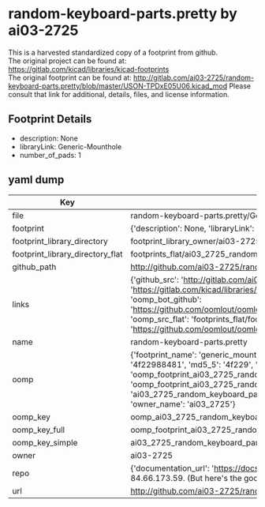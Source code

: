 # random-keyboard-parts.pretty by ai03-2725  
This is a harvested standardized copy of a footprint from github.  
The original project can be found at:  
https://gitlab.com/kicad/libraries/kicad-footprints  
The original footprint can be found at:
http://gitlab.com/ai03-2725/random-keyboard-parts.pretty/blob/master/USON-TPDxE05U06.kicad_mod
Please consult that link for additional, details, files, and license information.  
## Footprint Details
* description: None  
* libraryLink: Generic-Mounthole  
* number_of_pads: 1  
## yaml dump  
| Key | Value |  
| --- | --- |  
| file | random-keyboard-parts.pretty/Generic-Mounthole.kicad_mod |  
| footprint | {'description': None, 'libraryLink': 'Generic-Mounthole', 'number_of_pads': 1} |  
| footprint_library_directory | footprint_library_owner/ai03-2725_random-keyboard-parts.pretty |  
| footprint_library_directory_flat | footprints_flat/ai03_2725_random_keyboard_parts_generic_mounthole/working |  
| github_path | http://github.com/ai03-2725/random-keyboard-parts.pretty/blob/master/Generic-Mounthole.kicad_mod |  
| links | {'github_src': 'http://gitlab.com/ai03-2725/random-keyboard-parts.pretty/blob/master/USON-TPDxE05U06.kicad_mod', 'github_src_repo': 'https://gitlab.com/kicad/libraries/kicad-footprints', 'oomp_bot': 'footprints/ai03_2725_random_keyboard_parts_generic_mounthole/working', 'oomp_bot_github': 'https://github.com/oomlout/oomlout_oomp_footprint_bot/tree/main/footprints/ai03_2725_random_keyboard_parts_generic_mounthole/working', 'oomp_src_flat': 'footprints_flat/footprints_flat/ai03_2725_random_keyboard_parts_generic_mounthole/working', 'oomp_src_flat_github': 'https://github.com/oomlout/oomlout_oomp_footprint_src/tree/main/footprints_flat/ai03_2725_random_keyboard_parts_generic_mounthole/working'} |  
| name | random-keyboard-parts.pretty |  
| oomp | {'footprint_name': 'generic_mounthole', 'library_name': 'random_keyboard_parts', 'md5': '4f22988481eda41f36ce16ef546c082d', 'md5_10': '4f22988481', 'md5_5': '4f229', 'md5_6': '4f2298', 'oomp_key': 'oomp_ai03_2725_random_keyboard_parts_generic_mounthole', 'oomp_key_extra': 'oomp_footprint_ai03_2725_random_keyboard_parts_generic_mounthole', 'oomp_key_full': 'oomp_footprint_ai03_2725_random_keyboard_parts_generic_mounthole_4f2298', 'oomp_key_simple': 'ai03_2725_random_keyboard_parts_generic_mounthole', 'original_filename': 'random-keyboard-parts.pretty/Generic-Mounthole.kicad_mod', 'owner_name': 'ai03_2725'} |  
| oomp_key | oomp_ai03_2725_random_keyboard_parts_generic_mounthole |  
| oomp_key_full | oomp_footprint_ai03_2725_random_keyboard_parts_generic_mounthole |  
| oomp_key_simple | ai03_2725_random_keyboard_parts_generic_mounthole |  
| owner | ai03-2725 |  
| repo | {'documentation_url': 'https://docs.github.com/rest/overview/resources-in-the-rest-api#rate-limiting', 'message': "API rate limit exceeded for 84.66.173.59. (But here's the good news: Authenticated requests get a higher rate limit. Check out the documentation for more details.)"} |  
| url | http://github.com/ai03-2725/random-keyboard-parts.pretty |  

